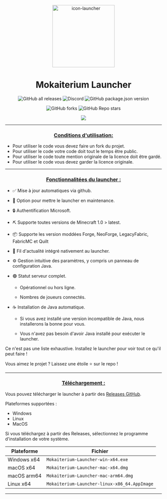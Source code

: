 <p align="center"><img src="http://mokaiterium.legameeer.fr/storage/img/favicon.png" width="200" alt="icon-launcher"></p>

<h1 align="center">Mokaiterium Launcher</h1>

[<p align="center">]()
![GitHub all releases](https://img.shields.io/github/downloads/luuxis/Selvania-Launcher/total?style=for-the-badge)
![Discord](https://img.shields.io/discord/819729377650278420?style=for-the-badge)
![GitHub package.json version](https://img.shields.io/github/package-json/v/luuxis/Selvania-Launcher?style=for-the-badge)
[<p align="center">]()
![GitHub forks](https://img.shields.io/github/forks/luuxis/Selvania-Launcher?style=for-the-badge)
![GitHub Repo stars](https://img.shields.io/github/stars/luuxis/Selvania-Launcher?style=for-the-badge)

<p align="center">
    <a href="https://discord.gg/gme6sUKnGc">
        <img src="https://media.discordapp.net/attachments/1238091231750393878/1238130076265218170/image_1.png?ex=663e29fd&is=663cd87d&hm=b89be3e25cae9a65be32591abaa2196088ab4f01ec63ea96f4311b7135393a0c&=&format=webp&quality=lossless&width=356&height=90">
    </a>
</p>

---
### **<ins><p align="center">Conditions d'utilisation:</p>**
- Pour utiliser le code vous devez faire un fork du projet.
- Pour utiliser le code votre code doit tout le temps être public.
- Pour utiliser le code toute mention originale de la licence doit être gardé.
- Pour utiliser le code vous devez garder la licence originale.
---

### **<ins><p align="center">Fonctionnalitées du launcher :</p>**

- ✅ Mise à jour automatiques via github.

- 🔴 Option pour mettre le launcher en maintenance.

- 🔒 Authentification Microsoft.

- ⛏️ Supporte toutes versions de Minecraft 1.0 > latest.

- 📦 Supporte les version moddées Forge, NeoForge, LegacyFabric, FabricMC et Quilt

- 📰 Fil d'actualité intégré nativement au launcher.

- ⚙️ Gestion intuitive des paramètres, y compris un panneau de configuration Java.

- 🟢 Statut serveur complet.

  - Opérationnel ou hors ligne.

  - Nombres de joueurs connectés.

- ☕ Installation de Java automatique.

  - Si vous avez installé une version incompatible de Java, nous installerons la bonne pour vous.

  - Vous n'avez pas besoin d'avoir Java installé pour exécuter le launcher.

Ce n'est pas une liste exhaustive. Installez le launcher pour voir tout ce qu'il peut faire !

Vous aimez le projet ? Laissez une étoile ⭐ sur le repo !

---

### **<ins><p align="center">Téléchargement :</p>**

Vous pouvez télécharger le launcher à partir des [Releases GitHub](../../../releases).

Plateformes supportées :

- Windows
- Linux
- MacOS

Si vous téléchargez à partir des Releases, sélectionnez le programme d'installation de votre système.

 Plateforme | Fichier                                   |
| -------- |-------------------------------------------|
| Windows x64 | `Mokaiterium-Launcher-win-x64.exe `       |
| macOS x64 | `Mokaiterium-Launcher-mac-x64.dmg`           |
| macOS arm64 | `Mokaiterium-Launcher-mac-arm64.dmg`         |
| Linux x64 | `Mokaiterium-Launcher-linux-x86_64.AppImage` |

---